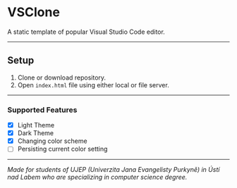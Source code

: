 # VSClone

A static template of popular Visual Studio Code editor.

---

## Setup

1. Clone or download repository.
2. Open `index.html` file using either local or file server.

---

### Supported Features

- [x] Light Theme
- [x] Dark Theme
- [x] Changing color scheme
- [ ] Persisting current color setting

---

*Made for students of UJEP (Univerzita Jana Evangelisty Purkyně) in Ústí nad Labem who are specializing in computer science degree.*
